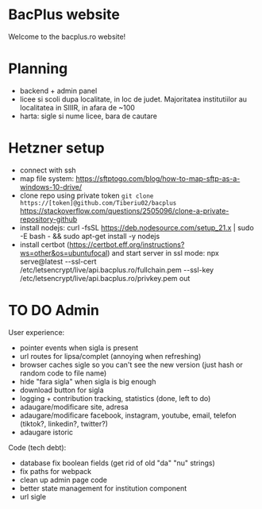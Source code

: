# BacPlus website

Welcome to the bacplus.ro website!

# Planning

- backend + admin panel
- licee si scoli dupa localitate, in loc de judet. Majoritatea institutiilor au localitatea in SIIIR, in afara de ~100
- harta: sigle si nume licee, bara de cautare

# Hetzner setup

- connect with ssh
- map file system: https://sftptogo.com/blog/how-to-map-sftp-as-a-windows-10-drive/
- clone repo using private token `git clone https://[token]@github.com/Tiberiu02/bacplus` https://stackoverflow.com/questions/2505096/clone-a-private-repository-github
- install nodejs: curl -fsSL https://deb.nodesource.com/setup_21.x | sudo -E bash - && sudo apt-get install -y nodejs
- install certbot (https://certbot.eff.org/instructions?ws=other&os=ubuntufocal) and start server in ssl mode: npx serve@latest --ssl-cert /etc/letsencrypt/live/api.bacplus.ro/fullchain.pem --ssl-key /etc/letsencrypt/live/api.bacplus.ro/privkey.pem out

# TO DO Admin

User experience:

- pointer events when sigla is present
- url routes for lipsa/complet (annoying when refreshing)
- browser caches sigle so you can't see the new version (just hash or random code to file name)
- hide "fara sigla" when sigla is big enough
- download button for sigla
- logging + contribution tracking, statistics (done, left to do)
- adaugare/modificare site, adresa
- adaugare/modificare facebook, instagram, youtube, email, telefon (tiktok?, linkedin?, twitter?)
- adaugare istoric

Code (tech debt):

- database fix boolean fields (get rid of old "da" "nu" strings)
- fix paths for webpack
- clean up admin page code
- better state management for institution component
- url sigle
